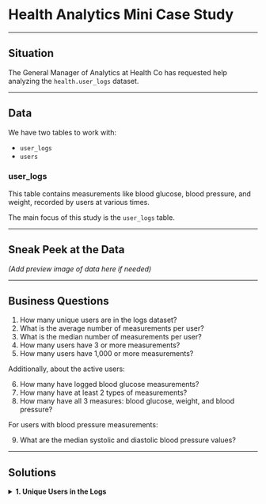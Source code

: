 # Health Analytics Mini Case Study

---

## Situation  

The General Manager of Analytics at Health Co has requested help analyzing the `health.user_logs` dataset.  

---

## Data  

We have two tables to work with:  

- `user_logs`  
- `users`  

### user_logs  

This table contains measurements like blood glucose, blood pressure, and weight, recorded by users at various times.  

The main focus of this study is the `user_logs` table.  

---

## Sneak Peek at the Data  

*(Add preview image of data here if needed)*  

---

## Business Questions  

1. How many unique users are in the logs dataset?  
2. What is the average number of measurements per user?  
3. What is the median number of measurements per user?  
4. How many users have 3 or more measurements?  
5. How many users have 1,000 or more measurements?  

Additionally, about the active users:  

6. How many have logged blood glucose measurements?  
7. How many have at least 2 types of measurements?  
8. How many have all 3 measures: blood glucose, weight, and blood pressure?  

For users with blood pressure measurements:  

9. What are the median systolic and diastolic blood pressure values?  

---

## Solutions  

<details>
<summary><strong>1. Unique Users in the Logs</strong></summary>

```sql
SELECT COUNT(DISTINCT id) AS unique_users
FROM user_logs;
</details> <details> <summary><strong>2. Prepare Temporary Table</strong></summary>
sql
Copy
Edit
DROP TABLE IF EXISTS user_measure_count;

SELECT
    id,
    COUNT(*) AS measure_count,
    COUNT(DISTINCT measure) AS unique_measures
INTO user_measure_count
FROM user_logs
GROUP BY id;
</details> <details> <summary><strong>3. Average Measurements per User</strong></summary>
sql
Copy
Edit
SELECT ROUND(AVG(measure_count), 2) AS avg_measurements
FROM user_measure_count;
</details> <details> <summary><strong>4. Median Measurements per User</strong></summary>
sql
Copy
Edit
SELECT DISTINCT
    PERCENTILE_CONT(0.5) WITHIN GROUP (ORDER BY measure_count) OVER () AS median_measurement
FROM user_measure_count;
</details> <details> <summary><strong>5. Users with 3 or More Measurements</strong></summary>
sql
Copy
Edit
SELECT COUNT(id) AS count_records
FROM user_measure_count
WHERE measure_count >= 3;
</details> <details> <summary><strong>6. Users with 1,000 or More Measurements</strong></summary>
sql
Copy
Edit
SELECT COUNT(id) AS count_records
FROM user_measure_count
WHERE measure_count >= 1000;
</details> <details> <summary><strong>7. Users Who Logged Blood Glucose Measurements</strong></summary>
sql
Copy
Edit
WITH active_users AS (
    SELECT measure,
           COUNT(DISTINCT id) AS active_users,
           ROUND(100 * CAST(COUNT(DISTINCT id) AS NUMERIC) / SUM(COUNT(DISTINCT id)) OVER(), 2) AS perc_active_users
    FROM user_logs
    GROUP BY measure
)
SELECT measure,
       active_users,
       CONCAT(SUBSTRING(CAST(perc_active_users AS nvarchar), 1, 5), '%') AS perc_active_users
FROM active_users
WHERE measure = 'blood_glucose';
</details> <details> <summary><strong>8. Users with at Least 2 Types of Measurements</strong></summary>
sql
Copy
Edit
SELECT COUNT(*) AS Count
FROM user_measure_count
WHERE unique_measures >= 2;
</details> <details> <summary><strong>9. Users with All 3 Measures</strong></summary>
sql
Copy
Edit
SELECT COUNT(*) AS Count
FROM user_measure_count
WHERE unique_measures = 3;
</details> <details> <summary><strong>10. Median Systolic and Diastolic Blood Pressure Values</strong></summary>
sql
Copy
Edit
SELECT DISTINCT PERCENTILE_CONT(0.5) WITHIN GROUP (ORDER BY CAST(systolic AS INT)) OVER() AS systolic_median
FROM user_logs
WHERE measure = 'blood_pressure';

SELECT DISTINCT PERCENTILE_CONT(0.5) WITHIN GROUP (ORDER BY CAST(diastolic AS INT)) OVER() AS diastolic_median
FROM user_logs
WHERE measure = 'blood_pressure';
</details> ```
